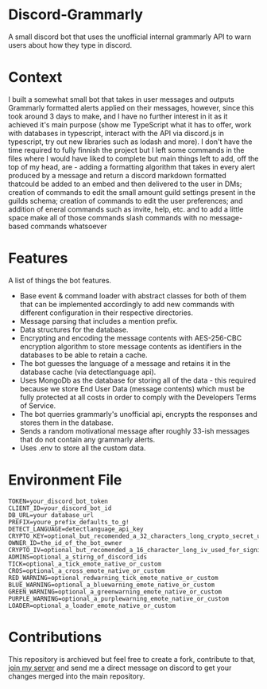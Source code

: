 # Discord-Grammarly
A small discord bot that uses the unofficial internal grammarly API to warn users about how they type in discord.

# Context
I built a somewhat small bot that takes in user messages and outputs Grammarly formatted alerts applied on their messages, however, since this took around 3 days to make, and I have no further interest in it as it achieved it's main purpose (show me TypeScript what it has to offer, work with databases in typescript, interact with the API via discord.js in typescript, try out new libraries such as lodash and more). I don't have the time required to fully finnish the project but I left some commands in the files where I would have liked to complete but main things left to add, off the top of my head, are - adding a formatting algorithm that takes in every alert produced by a message and return a discord markdown formatted thatcould be added to an embed and then delivered to the user in DMs; creation of commands to edit the small amount guild settings present in the guilds schema; creation of commands to edit the user preferences; and addition of eneral commands such as invite, help, etc. and to add a little space make all of those commands slash commands with no message-based commands whatsoever

# Features
A list of things the bot features.

- Base event & command loader with abstract classes for both of them that can be implemented accordingly to add new commands with different configuration in their respective directories.
- Message parsing that includes a mention prefix.
- Data structures for the database.
- Encrypting and encoding the message contents with AES-256-CBC encryption algorithm to store message contents as identifiers in the databases to be able to retain a cache.
- The bot guesses the language of a message and retains it in the database cache (via detectlanguage api).
- Uses MongoDb as the database for storing all of the data - this required because we store End User Data (message contents) which must be fully protected at all costs in order to comply with the Developers Terms of Service.
- The bot querries grammarly's unofficial api, encrypts the responses and stores them in the database.
- Sends a random motivational message after roughly 33-ish messages that do not contain any grammarly alerts.
- Uses .env to store all the custom data.

# Environment File
```.env
TOKEN=your_discord_bot_token
CLIENT_ID=your_discord_bot_id
DB_URL=your database_url
PREFIX=youre_prefix_defaults_to_g!
DETECT_LANGUAGE=detectlanguage_api_key
CRYPTO_KEY=optional_but_recomended_a_32_characters_long_crypto_secret_used_for_encryption
OWNER_ID=the_id_of_the_bot_owner
CRYPTO_IV=optional_but_recomended_a_16_character_long_iv_used_for_signing_the_encryption
ADMINS=optional_a_stirng_of_discord_ids
TICK=optional_a_tick_emote_native_or_custom
CROS=optional_a_cross_emote_native_or_custom
RED_WARNING=optional_redwarning_tick_emote_native_or_custom
BLUE_WARNING=optional_a_bluewarning_emote_native_or_custom
GREEN_WARNING=optional_a_greenwarning_emote_native_or_custom
PURPLE_WARNING=optional_a_purplewarning_emote_native_or_custom
LOADER=optional_a_loader_emote_native_or_custom
```

# Contributions
This repository is archieved but feel free to create a fork, contribute to that, <a href="https://discord.gg/Wwekc2QAzq">join my server</a> and send me a direct message on discord to get your changes merged into the main repository.
